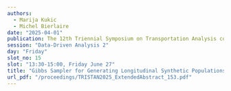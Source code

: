 ```yaml
---
authors:
  - Marija Kukic
  - Michel Bierlaire
date: "2025-04-01"
publication: The 12th Triennial Symposium on Transportation Analysis conference
session: "Data-Driven Analysis 2"
day: "Friday"
slot_no: 15
slot: "13:30-15:00, Friday June 27"
title: "Gibbs Sampler for Generating Longitudinal Synthetic Populations"
url_pdf: "/proceedings/TRISTAN2025_ExtendedAbstract_153.pdf"
---
```

